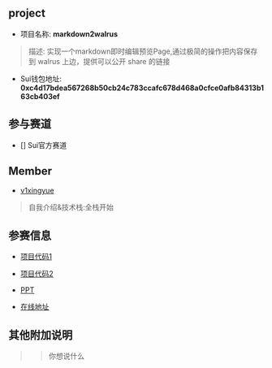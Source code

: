 ## project
- 项目名称: **markdown2walrus**
> 描述: 实现一个markdown即时编辑预览Page,通过极简的操作把内容保存到 walrus 上边，提供可以公开 share 的链接
- Sui钱包地址: **0xc4d17bdea567268b50cb24c783ccafc678d468a0cfce0afb84313b163cb403ef**

## 参与赛道
- [] Sui官方赛道

## Member
- [v1xingyue](https://github.com/v1xingyue)
> 自我介绍&技术栈:全栈开始

## 参赛信息
- [项目代码1](*8)
- [项目代码2](**)

- [PPT]()
- [在线地址]()

## 其他附加说明
>> 你想说什么
